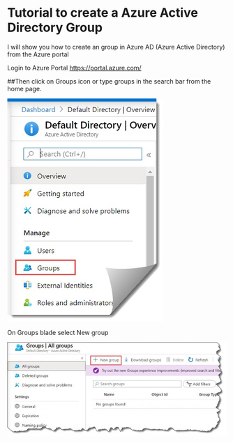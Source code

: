 # Tutorial to create a Azure Active Directory Group
I will show you how to create an group in Azure AD (Azure Active Directory) from the Azure portal

Login to Azure Portal https://portal.azure.com/ 

##Then click on Groups icon or type groups in the search bar from the home page.

![GitHub Logo](/Create-a-group-and-add-members-in-Azure-Active-Directory.jpg)

On Groups blade select New group

![GitHub Logo](/how-to-Create-a-group-and-add-members-in-Azure-Active-Directory-1-768x333.jpg)
